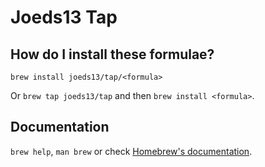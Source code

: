 # Joeds13 Tap

## How do I install these formulae?

`brew install joeds13/tap/<formula>`

Or `brew tap joeds13/tap` and then `brew install <formula>`.

## Documentation

`brew help`, `man brew` or check [Homebrew's documentation](https://docs.brew.sh).

